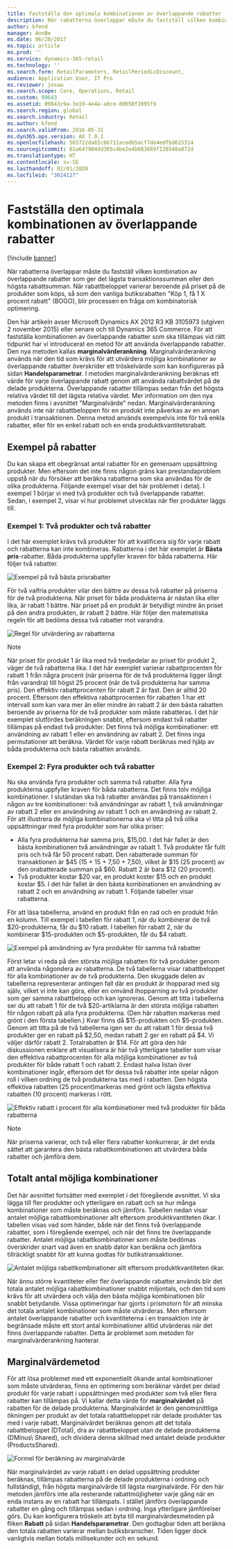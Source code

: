 ```yaml
---
title: Fastställa den optimala kombinationen av överlappande rabatter
description: När rabatterna överlappar måste du fastställ vilken kombination av överlappande rabatter som ger det lägsta transaktionssumman eller den högsta rabattsumman. När rabattbeloppet varierar beroende på priset på de produkter som köps, så som den vanliga butiksrabatten "Köp 1, få 1 X procent rabatt" (BOGO), blir processen en fråga om kombinatorisk optimering.
author: kfend
manager: AnnBe
ms.date: 06/20/2017
ms.topic: article
ms.prod: ''
ms.service: dynamics-365-retail
ms.technology: ''
ms.search.form: RetailParameters, RetailPeriodicDiscount,
audience: Application User, IT Pro
ms.reviewer: josaw
ms.search.scope: Core, Operations, Retail
ms.custom: 89643
ms.assetid: 09843c9a-3e19-4e4a-a8ce-80650f2095f9
ms.search.region: global
ms.search.industry: Retail
ms.author: kfend
ms.search.validFrom: 2016-05-31
ms.dyn365.ops.version: AX 7.0.1
ms.openlocfilehash: 565722da65cbb711acedb5acf7de4edfbd615314
ms.sourcegitcommit: 81a647904dd305c4be2e4b683689f128548a872d
ms.translationtype: HT
ms.contentlocale: sv-SE
ms.lasthandoff: 02/01/2020
ms.locfileid: "3024127"
---
```

# <a name="determine-the-optimal-combination-of-overlapping-discounts"></a>Fastställa den optimala kombinationen av överlappande rabatter

[!include [banner](includes/banner.md)]

När rabatterna överlappar måste du fastställ vilken kombination av överlappande rabatter som ger det lägsta transaktionssumman eller den högsta rabattsumman. När rabattbeloppet varierar beroende på priset på de produkter som köps, så som den vanliga butiksrabatten "Köp 1, få 1 X procent rabatt" (BOGO), blir processen en fråga om kombinatorisk optimering.

Den här artikeln avser Microsoft Dynamics AX 2012 R3 KB 3105973 (utgiven 2 november 2015) eller senare och till Dynamics 365 Commerce. För att fastställa kombinationen av överlappande rabatter som ska tillämpas vid rätt tidpunkt har vi introducerat en metod för att använda överlappande rabatter. Den nya metoden kallas **marginalvärderankning**. Marginalvärderankning används när den tid som krävs för att utvärdera möjliga kombinationer av överlappande rabatter överskrider ett tröskelvärde som kan konfigureras på sidan **Handelsparametrar**. I metoden marginalvärderankning beräknas ett värde för varje överlappande rabatt genom att använda rabattvärdet på de delade produkterna. Överlappande rabatter tillämpas sedan från det högsta relativa värdet till det lägsta relativa värdet. Mer information om den nya metoden finns i avsnittet "Marginalvärde" nedan. Marginalvärderankning används inte när rabattbeloppen för en produkt inte påverkas av en annan produkt i transaktionen. Denna metod används exempelvis inte för två enkla rabatter, eller för en enkel rabatt och en enda produktkvantitetsrabatt.

## <a name="discount-examples"></a>Exempel på rabatter

Du kan skapa ett obegränsat antal rabatter för en gemensam uppsättning produkter. Men eftersom det inte finns någon gräns kan prestandaproblem uppstå när du försöker att beräkna rabatterna som ska användas för de olika produkterna. Följande exempel visar det här problemet i detalj. I exempel 1 börjar vi med två produkter och två överlappande rabatter. Sedan, i exempel 2, visar vi hur problemet utvecklas när fler produkter läggs till.

### <a name="example-1-two-products-and-two-discounts"></a>Exempel 1: Två produkter och två rabatter

I det här exemplet krävs två produkter för att kvalificera sig för varje rabatt och rabatterna kan inte kombineras. Rabatterna i det här exemplet är **Bästa pris**-rabatter. Båda produkterna uppfyller kraven för båda rabatterna. Här följer två rabatter.

![Exempel på två bästa prisrabatter](./media/overlapping-discount-combo-01.jpg)

För två valfria produkter vilar den bättre av dessa två rabatter på priserna för de två produkterna. När priset för båda produkterna är nästan lika eller lika, är rabatt 1 bättre. När priset på en produkt är betydligt mindre än priset på den andra produkten, är rabatt 2 bättre. Här följer den matematiska regeln för att bedöma dessa två rabatter mot varandra.

![Regel för utvärdering av rabatterna](./media/overlapping-discount-combo-02.jpg)

> [!NOTE]
> När priset för produkt 1 är lika med två tredjedelar av priset för produkt 2, väger de två rabatterna lika. I det här exemplet varierar rabattprocenten för rabatt 1 från några procent (när priserna för de två produkterna ligger långt från varandra) till högst 25 procent (när de två produkterna har samma pris). Den effektiv rabattprocenten för rabatt 2 är fast. Den är alltid 20 procent. Eftersom den effektiva rabattprocenten för rabatten 1 har ett intervall som kan vara mer än eller mindre än rabatt 2 är den bästa rabatten beroende av priserna för de två produkter som måste rabatteras. I det här exemplet slutfördes beräkningen snabbt, eftersom endast två rabatter tillämpas på endast två produkter. Det finns två möjliga kombinationer: ett användning av rabatt 1 eller en användning av rabatt 2. Det finns inga permutationer att beräkna. Värdet för varje rabatt beräknas med hjälp av båda produkterna och bästa rabatten används.

### <a name="example-2-four-products-and-two-discounts"></a>Exempel 2: Fyra produkter och två rabatter

Nu ska använda fyra produkter och samma två rabatter. Alla fyra produkterna uppfyller kraven för båda rabatterna. Det finns tolv möjliga kombinationer. I slutändan ska två rabatter användas på transaktionen i någon av tre kombinationer: två användningar av rabatt 1, två användningar av rabatt 2 eller en användning av rabatt 1 och en användning av rabatt 2. För att illustrera de möjliga kombinationerna ska vi titta på två olika uppsättningar med fyra produkter som har olika priser:

- Alla fyra produkterna har samma pris, $15,00. I det här fallet är den bästa kombinationen två användningar av rabatt 1. Två produkter får fullt pris och två får 50 procent rabatt. Den rabatterade summan för transaktionen är $45 (15 + 15 + 7,50 + 7,50), vilket är $15 (25 procent) av den orabatterade summan på $60. Rabatt 2 är bara $12 (20 procent).
- Två produkter kostar $20 var, en produkt koster $15 och en produkt kostar $5. I det här fallet är den bästa kombinationen en användning av rabatt 2 och en användning av rabatt 1. Följande tabeller visar rabatterna.

För att läsa tabellerna, använd en produkt från en rad och en produkt från en kolumn. Till exempel i tabellen för rabatt 1, när du kombinerar de två $20-produkterna, får du $10 rabatt. I tabellen för rabatt 2, när du kombinerar $15-produkten och $5-produkten, får du $4 rabatt.

![Exempel på användning av fyra produkter för samma två rabatter](./media/overlapping-discount-combo-03.jpg)

Först letar vi reda på den största möjliga rabatten för två produkter genom att använda någondera av rabatterna. De två tabellerna visar rabattbeloppet för alla kombinationer av de två produkterna. Den skuggade delen av tabellerna representerar antingen fall där en produkt är ihopparad med sig själv, vilket vi inte kan göra, eller en omvänd ihopparning av två produkter som ger samma rabattbelopp och kan ignoreras. Genom att titta i tabellerna ser du att rabatt 1 för de två $20-artiklarna är den största möjliga rabatten för någon rabatt på alla fyra produkterna. (Den här rabatten markeras med grönt i den första tabellen.) Kvar finns då $15-produkten och $5-produkten. Genom att titta på de två tabellerna igen ser du att rabatt 1 för dessa två produkter ger en rabatt på $2,50, medan rabatt 2 ger en rabatt på $4. Vi väljer därför rabatt 2. Totalrabatten är $14. För att göra den här diskussionen enklare att visualisera är här två ytterligare tabeller som visar den effektiva rabattprocenten för alla möjliga kombinationer av två produkter för både rabatt 1 och rabatt 2. Endast halva listan över kombinationer ingår, eftersom det för dessa två rabatter inte spelar någon roll i vilken ordning de två produkterna tas med i rabatten. Den högsta effektiva rabatten (25 procent)markeras med grönt och lägsta effektiva rabatten (10 procent) markeras i rött.

![Effektiv rabatt i procent för alla kombinationer med två produkter för båda rabatterna](./media/overlapping-discount-combo-04.jpg)

> [!NOTE]
> När priserna varierar, och två eller flera rabatter konkurrerar, är det enda sättet att garantera den bästa rabattkombinationen att utvärdera båda rabatter och jämföra dem.

## <a name="total-possible-combinations"></a>Totalt antal möjliga kombinationer

Det här avsnittet fortsätter med exemplet i det föregående avsnittet. Vi ska lägga till fler produkter och ytterligare en rabatt och se hur många kombinationer som måste beräknas och jämförs. Tabellen nedan visar antalet möjliga rabattkombinationer allt eftersom produktkvantiteten ökar. I tabellen visas vad som händer, både när det finns två överlappande rabatter, som i föregående exempel, och när det finns tre överlappande rabatter. Antalet möjliga rabattkombinationer som måste bedömas överskrider snart vad även en snabb dator kan beräkna och jämföra tillräckligt snabbt för att kunna godtas för butikstransaktioner.

![Antalet möjliga rabattkombinationer allt eftersom produktkvantiteten ökar.](./media/overlapping-discount-combo-05.jpg)

När ännu större kvantiteter eller fler överlappande rabatter används blir det totala antalet möjliga rabattkombinationer snabbt miljontals, och den tid som krävs för att utvärdera och välja den bästa möjliga kombinationen blir snabbt betydande. Vissa optimeringar har gjorts i prismotorn för att minska det totala antalet kombinationer som måste utvärderas. Men eftersom antalet överlappande rabatter och kvantiteterna i en transaktion inte är begränsade måste ett stort antal kombinationer alltid utvärderas när det finns överlappande rabatter. Detta är problemet som metoden för marginalvärderankning hanterar.

## <a name="marginal-value-method"></a>Marginalvärdemetod

För att lösa problemet med ett exponentiellt ökande antal kombinationer som måste utvärderas, finns en optimering som beräknar värdet per delad produkt för varje rabatt i uppsättningen med produkter som två eller flera rabatter kan tillämpas på. Vi kallar detta värde för **marginalvärdet** på rabatten för de delade produkterna. Marginalvärdet är den genomsnittliga ökningen per produkt av det totala rabattbeloppet när delade produkter tas med i varje rabatt. Marginalvärdet beräknas genom att det totala rabattbeloppet (DTotal), dra av rabattbeloppet utan de delade produkterna (DMinus\\ Shared), och dividera denna skillnad med antalet delade produkter (ProductsShared).

![Formel för beräkning av marginalvärde](./media/overlapping-discount-combo-06.jpg)

När marginalvärdet av varje rabatt i en delad uppsättning produkter beräknas, tillämpas rabatterna på de delade produkterna i ordning och fullständigt, från högsta marginalvärde till lägsta marginalvärde. För den här metoden jämförs inte alla resterande rabattmöjligheter varje gång när en enda instans av en rabatt har tillämpats. I stället jämförs överlappande rabatter en gång och tillämpas sedan i ordning. Inga ytterligare jämförelser görs. Du kan konfigurera tröskeln att byta till marginalvärdesmetoden på fliken **Rabatt** på sidan **Handelsparametrar**. Den godtagbar tiden att beräkna den totala rabatten varierar mellan butiksbranscher. Tiden ligger dock vanligtvis mellan tiotals millisekunder och en sekund.
